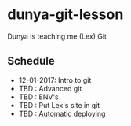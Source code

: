 # dunya-git-lesson
Dunya is teaching me (Lex) Git

## Schedule

- 12-01-2017: Intro to git
- TBD       : Advanced git
- TBD       : ENV's
- TBD       : Put Lex's site in git
- TBD       : Automatic deploying
